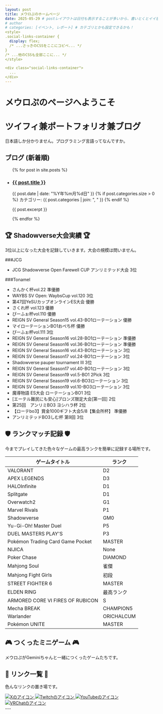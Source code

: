 ```yaml
---
layout: post
title: メウロぷのホームページ
date: 2025-05-29 # postレイアウトは日付も表示することが多いから、書いとくとイイ感じ！
# author
# categories: [イベント, レポート] # カテゴリとかも設定できるかも！
<style>
.social-links-container {
  display: flex;
  /* ...さっきのCSSをここにコピペ... */
}
/* ...他のCSSも全部ここに... */
</style>

<div class="social-links-container">
  ...
</div>
---
```


# メウロぷのページへようこそ
# ツイフィ兼ポートフォリオ兼ブログ

日本語しか分かりません。プログラミング言語ってなんですか。

## ブログ (新着順)

<ul class="post-list"> {% for post in site.posts %}
    <li>
      <h3>
        <a class="post-link" href="{{ post.url | relative_url }}">
          {{ post.title }}
        </a>
      </h3>
      <span class="post-meta">{{ post.date | date: "%Y年%m月%d日" }}</span>
      {% if post.categories.size > 0 %}
        <span class="post-categories">
          カテゴリー: {{ post.categories | join: ", " }}
        </span>
      {% endif %}
      <p>{{ post.excerpt }}</p>
    </li>
  {% endfor %}
</ul>

## 🏆 Shadowverse大会実績 🏆

3位以上になった大会を記録していきます。大会の規模は問いません。

###JCG
* JCG Shadowverse Open Farewell CUP アンリミテッド大会 3位

###Tonamel
* さんかく杯vol.22 準優勝
* WAYBS SV Open: WaybsCup vol.120 3位
* 第47回YeSUカップオンラインES大会 優勝
* さくれ杯 vol.123 優勝
* ぴーふぉ杯vol.110 優勝
* REIGN SV General Season15 vol.43-BO1ローテーション 優勝
* マイローテーションBO1おぺち杯 優勝
* ぴーふぉ杯vol.111 3位
* REIGN SV General Season16 vol.28-BO1ローテーション 準優勝
* REIGN SV General Season16 vol.36-BO1ローテーション 準優勝
* REIGN SV General Season16 vol.43-BO1ローテーション 3位
* REIGN SV General Season17 vol.24-BO1ローテーション 3位
* Shadowverse pauper tournament Ⅲ 3位
* REIGN SV General Season17 vol.40-BO1ローテーション 3位
* REIGN SV General Season19 vol.5-BO1 2Pick 3位
* REIGN SV General Season19 vol.6-BO3ローテーション 3位
* REIGN SV General Season19 vol.10-BO3ローテーション 3位
* 魔導物語 ES大会 ローテーションBO1 3位
* [エーテル難民にも安心]ブロンズ限定大会[第一回] 2位
* 第25回　アンリミBO3 ヨシハラ杯 2位
* 【ローテbo3】賞金1000ギフト大会5/8【集会所杯】 準優勝
* アンリミテッドBO3しむ杯 第9回 3位

## 🛡️ ランクマッチ記録 🛡️

今までプレイしてきた色々なゲームの最高ランクを簡単に記録する場所です。

| ゲームタイトル     |   ランク    |
|----------------|------------|
| VALORANT       | D2 |
| APEX LEGENDS   |  D3     |
| HALOInfinite   |  D1 |
| Splitgate    |  D1 |
| Overwatch2    |  G1 |
| Marvel Rivals    |  P1 |
| Shadowverse    |  GM0 |
| Yu-Gi-Oh! Master Duel    | P5 |
| DUEL MASTERS PLAY'S    | P3 |
| Pokémon Trading Card Game Pocket    | MASTER |
| NIJICA    | None |
| Poker Chase    |  DIAMOND |
| Mahjong Soul    |  雀傑 |
| Mahjong Fight Girls    |  初段 |
| STREET FIGHTER 6    |  MASTER |
| ELDEN RING    | 最高ランク |
| ARMORED CORE VI FIRES OF RUBICON    | S |
| Mecha BREAK    |  CHAMPION5 |
| Warlander    |  ORICHALCUM |
| Pokémon UNITE    | MASTER |

## 🎮 つくったミニゲーム 🎮

メウロぷがGeminiちゃんと一緒につくったゲームたちです。

## 🔗 リンク一覧 🔗

色んなリンクの置き場です。

<div class="social-links-container">
  <a href="https://x.com/MeuropGG" class="social-link" target="_blank" rel="noopener noreferrer" aria-label="X (旧Twitter)">
    <img src="https://pbs.twimg.com/profile_images/1652941656650559488/426V_CyM_400x400.jpg" alt="Xのアイコン">
    </a>
  <a href="https://twitch.tv/meurop" class="social-link" target="_blank" rel="noopener noreferrer" aria-label="Twitch">
    <img src="https://static-cdn.jtvnw.net/jtv_user_pictures/f2a96e20-c68d-4ae5-b2f1-06f5d3e48e38-profile_image-300x300.png" alt="Twitchのアイコン">
    </a>
  <a href="https://youtube.com/@meurop" class="social-link" target="_blank" rel="noopener noreferrer" aria-label="YouTube">
    <img src="https://yt3.googleusercontent.com/ytc/AIdro_lRztgQ1DASjKdf4yOb9aHj6JYfRIqI3A133L_mkt_qqg=s160-c-k-c0x00ffffff-no-rj" alt="YouTubeのアイコン">
    </a>
  <a href="https://vrchat.com/home/user/usr_a24e8f74-6037-4cd3-bae6-e58df9dbdd6c" class="social-link" target="_blank" rel="noopener noreferrer" aria-label="VRChat">
    <img src="https://pbs.twimg.com/media/GohEPu_WcAEYoIo?format=jpg&name=4096x4096" alt="VRChatのアイコン">
    </a>
</div>
---
